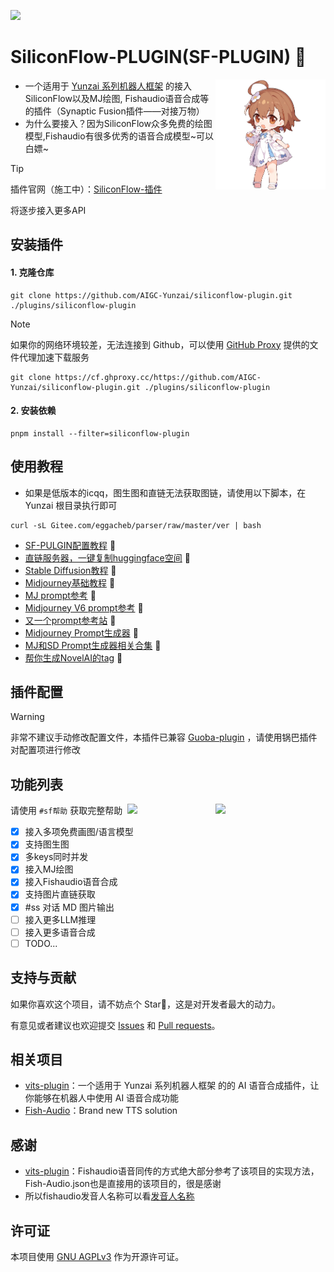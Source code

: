 ![](https://socialify.git.ci/AIGC-Yunzai/siliconflow-plugin/image?font=KoHo&forks=1&issues=1&language=1&name=1&owner=1&pattern=Circuit%20Board&pulls=1&stargazers=1&theme=Auto)

# SiliconFlow-PLUGIN(SF-PLUGIN) 🍓

<img decoding="async" align=right src="resources/readme/girl.png" width="35%">

- 一个适用于 [Yunzai 系列机器人框架](https://github.com/yhArcadia/Yunzai-Bot-plugins-index) 的接入 SiliconFlow以及MJ绘图, Fishaudio语音合成等的插件（Synaptic Fusion插件——对接万物）
- 为什么要接入？因为SiliconFlow众多免费的绘图模型,Fishaudio有很多优秀的语音合成模型~可以白嫖~

> [!TIP]
> 插件官网（施工中）：[SiliconFlow-插件](https://aigc-yunzai.dwe.me/)
> 
> 将逐步接入更多API

## 安装插件

#### 1. 克隆仓库

```
git clone https://github.com/AIGC-Yunzai/siliconflow-plugin.git ./plugins/siliconflow-plugin
```

> [!NOTE]
> 如果你的网络环境较差，无法连接到 Github，可以使用 [GitHub Proxy](https://cf.ghproxy.cc/) 提供的文件代理加速下载服务
>
> ```
> git clone https://cf.ghproxy.cc/https://github.com/AIGC-Yunzai/siliconflow-plugin.git ./plugins/siliconflow-plugin
> ```

#### 2. 安装依赖

```
pnpm install --filter=siliconflow-plugin
```

## 使用教程

- 如果是低版本的icqq，图生图和直链无法获取图链，请使用以下脚本，在 Yunzai 根目录执行即可
```
curl -sL Gitee.com/eggacheb/parser/raw/master/ver | bash
```

- [SF-PULGIN配置教程](https://aigc-yunzai.dwe.me/siliconflow/%E5%A6%82%E4%BD%95%E9%85%8D%E7%BD%AE) 🍈
- [直链服务器，一键复制huggingface空间](https://huggingface.co/spaces/xiaozhian/slink/tree/main?duplicate=true) 🍉
- [Stable Diffusion教程](https://waytoagi.feishu.cn/wiki/FUQAwxfH9iXqC9k02nYcDobonkf) 🍇
- [Midjourney基础教程](https://waytoagi.feishu.cn/wiki/VUadwndc5iRJktkzaYPcaLEynZc) 🍊
- [MJ prompt参考](https://waytoagi.feishu.cn/wiki/FUQAwxfH9iXqC9k02nYcDobonkf) 🍎
- [Midjourney V6 prompt参考](https://aituts.com/midjourney-v6/) 🍐
- [又一个prompt参考站](https://catjourney.life/all) 🍌
- [Midjourney Prompt生成器](https://promptfolder.com/midjourney-prompt-helper/) 🥝
- [MJ和SD Prompt生成器相关合集](https://waytoagi.feishu.cn/wiki/TQogw5uIziB4fykbGhSciaQfndm?table=tbl5kMFjDDdeYoAt&view=vew8AJm3cI) 🍑
- [帮你生成NovelAI的tag](https://nai4-tag-select.pages.dev/) 🥭

## 插件配置

> [!WARNING]
> 非常不建议手动修改配置文件，本插件已兼容 [Guoba-plugin](https://github.com/guoba-yunzai/guoba-plugin) ，请使用锅巴插件对配置项进行修改

## 功能列表

<img decoding="async" align=right src="https://github.com/user-attachments/assets/9698e837-49e7-4c19-8dab-6aa17d1faed4" width="35%">

<img decoding="async" align=right src="https://github.com/user-attachments/assets/f8d8a42f-6c5d-4fa1-a18e-ea2403f6dd6c" width="28%">

请使用 `#sf帮助` 获取完整帮助

<!-- - [x] 文生图 -->
- [x] 接入多项免费画图/语言模型
- [x] 支持图生图
- [x] 多keys同时并发
- [x] 接入MJ绘图
- [x] 接入Fishaudio语音合成
- [x] 支持图片直链获取
- [X] #ss 对话 MD 图片输出
- [ ] 接入更多LLM推理
- [ ] 接入更多语音合成
- [ ] TODO...

## 支持与贡献

如果你喜欢这个项目，请不妨点个 Star🌟，这是对开发者最大的动力。

有意见或者建议也欢迎提交 [Issues](https://github.com/AIGC-Yunzai/siliconflow-plugin/issues) 和 [Pull requests](https://github.com/AIGC-Yunzai/siliconflow-plugin/pulls)。

## 相关项目

- [vits-plugin](https://github.com/erzaozi/vits-plugin)：一个适用于 Yunzai 系列机器人框架 的的 AI 语音合成插件，让你能够在机器人中使用 AI 语音合成功能
- [Fish-Audio](https://fish.audio)：Brand new TTS solution

## 感谢
- [vits-plugin](https://github.com/erzaozi/vits-plugin)：Fishaudio语音同传的方式绝大部分参考了该项目的实现方法，Fish-Audio.json也是直接用的该项目的，很是感谢
- 所以fishaudio发音人名称可以看[发音人名称](https://github.com/erzaozi/vits-plugin#fish-audio)


## 许可证

本项目使用 [GNU AGPLv3](https://choosealicense.com/licenses/agpl-3.0/) 作为开源许可证。
